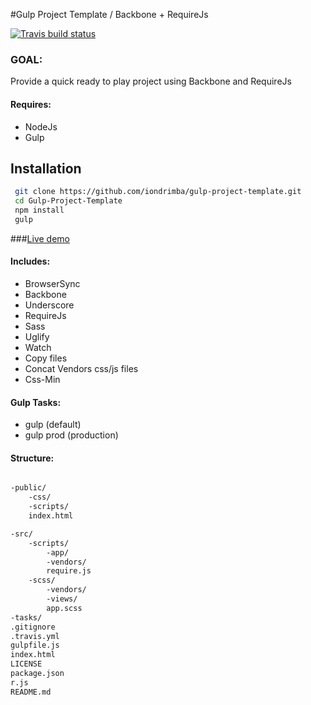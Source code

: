 #Gulp Project Template /  Backbone + RequireJs 

[![Travis build status](https://travis-ci.org/iondrimba/gulp-project-template.svg?branch=master)](https://travis-ci.org/iondrimba/gulp-project-template)

### GOAL:

Provide a quick ready to play project using Backbone and RequireJs

#### Requires:

* NodeJs
* Gulp

## Installation

```sh
 git clone https://github.com/iondrimba/gulp-project-template.git 
 cd Gulp-Project-Template
 npm install
 gulp
```

###[Live demo]

#### Includes:

* BrowserSync
* Backbone
* Underscore
* RequireJs
* Sass
* Uglify
* Watch
* Copy files
* Concat Vendors css/js files
* Css-Min

#### Gulp Tasks:

* gulp (default)
* gulp prod (production)

#### Structure:

````bash

-public/
    -css/
    -scripts/
    index.html

-src/
    -scripts/
		-app/
		-vendors/
		require.js
    -scss/
		-vendors/
		-views/
		app.scss
-tasks/
.gitignore
.travis.yml
gulpfile.js
index.html
LICENSE
package.json
r.js
README.md
````

[Live demo]:<http://iondrimba.github.io/gulp-project-template/>
